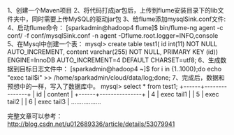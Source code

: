 1、创建一个Maven项目
2、将代码打成jar包后，上传到flume安装目录下的lib文件夹中，同时需要上传MySQL的驱动jar包
3、给flume添加mysqlSink.conf文件:
4、启动flume命令：
   [sparkadmin@hadoop4 flume]$ bin/flume-ng agent -c conf/ -f conf/mysqlSink.conf -n agent -Dflume.root.logger=INFO,console
5、在Mysql中创建一个表：
   mysql> create table test1( id int(11) NOT NULL AUTO_INCREMENT, content varchar(255) NOT NULL, PRIMARY KEY (id)) ENGINE=InnoDB       AUTO_INCREMENT=4 DEFAULT CHARSET=utf8;
6、生成数据到目标日志文件中：
  [sparkadmin@hadoop4 ~]$ for i in {1..1000};do echo "exec tail$i" >> /home/sparkadmin/cloud/data/log;done;
7、完成后，数据和预想中的一样，写入了数据库中。
mysql> select * from test1;
+------+---------------+
| id   | content       |
+------+---------------+
|   4 | exec tail1    |
|   5 | exec tail2    |
|   6 | exec tail3    |
.................

完整文章可以参考：http://blog.csdn.net/u012689336/article/details/53079941
